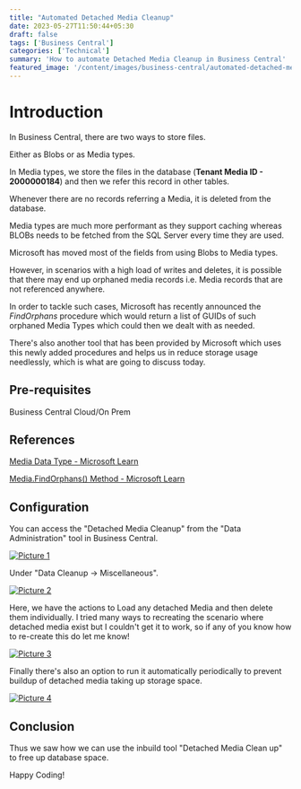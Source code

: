 ```yaml
---
title: "Automated Detached Media Cleanup"
date: 2023-05-27T11:50:44+05:30
draft: false
tags: ['Business Central']
categories: ['Technical']
summary: 'How to automate Detached Media Cleanup in Business Central'
featured_image: '/content/images/business-central/automated-detached-media-cleanup/Picture4.png'
---
```


# Introduction
In Business Central, there are two ways to store files. 

Either as Blobs or as Media types. 

In Media types, we store the files in the database (**Tenant Media ID - 2000000184**) and then we refer this record in other tables. 

Whenever there are no records referring a Media, it is deleted from the database. 

Media types are much more performant as they support caching whereas BLOBs needs to be fetched from the SQL Server every time they are used. 

Microsoft has moved most of the fields from using Blobs to Media types. 

However, in scenarios with a high load of writes and deletes, it is possible that there may end up orphaned media records i.e. Media records that are not referenced anywhere.  

In order to tackle such cases, Microsoft has recently announced the *FindOrphans* procedure which would return a list of GUIDs of such orphaned Media Types which could then we dealt with as needed. 

There's also another tool that has been provided by Microsoft which uses this newly added procedures and helps us in reduce storage usage needlessly, which is what are going to discuss today. 

## Pre-requisites

Business Central Cloud/On Prem 

## References
[Media Data Type - Microsoft Learn ](https://learn.microsoft.com/en-us/dynamics365/business-central/dev-itpro/developer/methods-auto/media/media-data-type)

[Media.FindOrphans() Method - Microsoft Learn ](https://learn.microsoft.com/en-us/dynamics365/business-central/dev-itpro/developer/methods-auto/media/media-findorphans-method)

## Configuration

You can access the "Detached Media Cleanup" from the "Data Administration" tool in Business Central.

[![Picture 1](/content/images/business-central/automated-detached-media-cleanup/Picture1.png)](/content/images/business-central/automated-detached-media-cleanup/Picture1.png)

Under "Data Cleanup -> Miscellaneous".

[![Picture 2](/content/images/business-central/automated-detached-media-cleanup/Picture2.png)](/content/images/business-central/automated-detached-media-cleanup/Picture2.png)

Here, we have the actions to Load any detached Media and then delete them individually.
I tried many ways to recreating the scenario where detached media exist but I couldn't get it to work, so if any of you know how to re-create this do let me know!

[![Picture 3](/content/images/business-central/automated-detached-media-cleanup/Picture3.png)](/content/images/business-central/automated-detached-media-cleanup/Picture3.png)

Finally there's also an option to run it automatically periodically to prevent buildup of detached media taking up storage space.

[![Picture 4](/content/images/business-central/automated-detached-media-cleanup/Picture4.png)](/content/images/business-central/automated-detached-media-cleanup/Picture4.png)

## Conclusion

Thus we saw how we can use the inbuild tool "Detached Media Clean up" to free up database space. 

Happy Coding!
